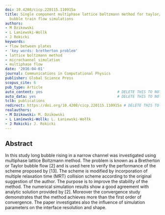```yaml
---
doi: 10.4208/cicp.220115.110915a
title: Single component multiphase lattice boltzmann method for taylor/bretherton
  bubble train flow simulations
authors:
- M Dzikowski
- L Laniewski-Wollk
- J Rokicki
keywords:
- flow between plates
- 'key words: bretherton problem'
- lattice boltzmann method
- microchannel simulation
- multiphase flow
date: '2016-04-01'
journal: Communications in Computational Physics
publisher: Global Science Press
scopus_cite: 6
pub_type: Article
auto_content: yes                                  # DELETE THIS TO NOT AUTO GENERATE CONTENT
auto_data: yes                                     # DELETE THIS TO NOT AUTO GENERATE METADATA
tclb: publications
redirect: https://doi.org/10.4208/cicp.220115.110915a # DELETE THIS TO NOT REDIRECT
realauthors:
- M Dzikowski: M. Dzikowski
- L Laniewski-Wollk: L. Łaniewski-Wołłk
- J Rokicki: J. Rokicki
---
```



## Abstract
In this study long bubble rising in a narrow channel was investigated using multiphase lattice Boltzmann method. The problem is known as a Bretherton or Taylor bubble flow [2] and is used here to verify the performance of the scheme proposed by [13]. The scheme is modified by incorporation of multiple relaxation time (MRT) collision scheme according to the original suggestion of the author. The purpose is to improve the stability of the method. The numerical simulation results show a good agreement with analytic solution provided by [2]. Moreover the convergence study demonstrates that the method achieves more than the first order of convergence. The paper investigates also the influence of simulation parameters on the interface resolution and shape.
